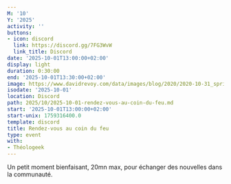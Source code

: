 ```yaml
---
M: '10'
Y: '2025'
activity: ''
buttons:
- icon: discord
  link: https://discord.gg/7FG3WvW
  link_title: Discord
date: '2025-10-01T13:00:00+02:00'
display: light
duration: 0:30:00
end: '2025-10-01T13:30:00+02:00'
image: https://www.davidrevoy.com/data/images/blog/2020/2020-10-31_spritely_scene.jpg
isodate: '2025-10-01'
location: Discord
path: 2025/10/2025-10-01-rendez-vous-au-coin-du-feu.md
start: '2025-10-01T13:00:00+02:00'
start-unix: 1759316400.0
template: discord
title: Rendez-vous au coin du feu
type: event
with:
- Théologeek
---
```

Un petit moment bienfaisant, 20mn max, pour échanger des nouvelles dans la communauté.